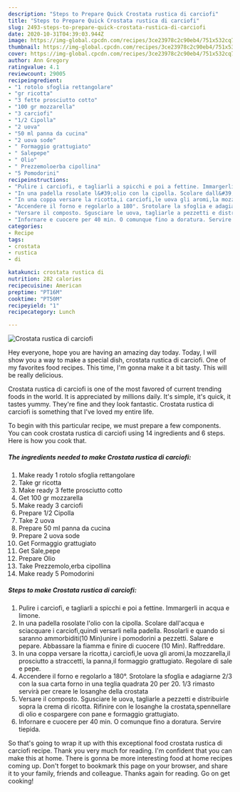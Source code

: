 ```yaml
---
description: "Steps to Prepare Quick Crostata rustica di carciofi"
title: "Steps to Prepare Quick Crostata rustica di carciofi"
slug: 2493-steps-to-prepare-quick-crostata-rustica-di-carciofi
date: 2020-10-31T04:39:03.944Z
image: https://img-global.cpcdn.com/recipes/3ce23978c2c90eb4/751x532cq70/crostata-rustica-di-carciofi-recipe-main-photo.jpg
thumbnail: https://img-global.cpcdn.com/recipes/3ce23978c2c90eb4/751x532cq70/crostata-rustica-di-carciofi-recipe-main-photo.jpg
cover: https://img-global.cpcdn.com/recipes/3ce23978c2c90eb4/751x532cq70/crostata-rustica-di-carciofi-recipe-main-photo.jpg
author: Ann Gregory
ratingvalue: 4.1
reviewcount: 29005
recipeingredient:
- "1 rotolo sfoglia rettangolare"
- "gr ricotta"
- "3 fette prosciutto cotto"
- "100 gr mozzarella"
- "3 carciofi"
- "1/2 Cipolla"
- "2 uova"
- "50 ml panna da cucina"
- "2 uova sode"
- " Formaggio grattugiato"
- " Salepepe"
- " Olio"
- " Prezzemoloerba cipollina"
- "5 Pomodorini"
recipeinstructions:
- "Pulire i carciofi, e tagliarli a spicchi e poi a fettine. Immargerli in acqua e limone."
- "In una padella rosolate l&#39;olio con la cipolla. Scolare dall&#39;acqua e sciacquare i carciofi,quindi versarli nella padella. Rosolarli e quando si saranno ammorbiditi(10 Min)unire i pomodorini a pezzetti. Salare e pepare. Abbassare la fiamma e finire di cuocere (10 Min). Raffreddare."
- "In una coppa versare la ricotta,i carciofi,le uova gli aromi,la mozzarella,il prosciutto a straccetti, la panna,il formaggio grattugiato. Regolare di sale e pepe."
- "Accendere il forno e regolarlo a 180°. Srotolare la sfoglia e adagiarne 2/3 con la sua carta forno in una teglia quadrata 20 per 20. 1/3 rimasto servirà per creare le losanghe della crostata"
- "Versare il composto. Sgusciare le uova, tagliarle a pezzetti e distribuirle sopra la crema di ricotta. Rifinire con le losanghe la crostata,spennellare di olio e cospargere con pane e formaggio grattugiato."
- "Infornare e cuocere per 40 min. O comunque fino a doratura. Servire tiepida."
categories:
- Recipe
tags:
- crostata
- rustica
- di

katakunci: crostata rustica di 
nutrition: 282 calories
recipecuisine: American
preptime: "PT16M"
cooktime: "PT50M"
recipeyield: "1"
recipecategory: Lunch

---
```



![Crostata rustica di carciofi](https://img-global.cpcdn.com/recipes/3ce23978c2c90eb4/751x532cq70/crostata-rustica-di-carciofi-recipe-main-photo.jpg)

Hey everyone, hope you are having an amazing day today. Today, I will show you a way to make a special dish, crostata rustica di carciofi. One of my favorites food recipes. This time, I'm gonna make it a bit tasty. This will be really delicious.



Crostata rustica di carciofi is one of the most favored of current trending foods in the world. It is appreciated by millions daily. It's simple, it's quick, it tastes yummy. They're fine and they look fantastic. Crostata rustica di carciofi is something that I've loved my entire life.


To begin with this particular recipe, we must prepare a few components. You can cook crostata rustica di carciofi using 14 ingredients and 6 steps. Here is how you cook that.

<!--inarticleads1-->

##### The ingredients needed to make Crostata rustica di carciofi:

1. Make ready 1 rotolo sfoglia rettangolare
1. Take gr ricotta
1. Make ready 3 fette prosciutto cotto
1. Get 100 gr mozzarella
1. Make ready 3 carciofi
1. Prepare 1/2 Cipolla
1. Take 2 uova
1. Prepare 50 ml panna da cucina
1. Prepare 2 uova sode
1. Get  Formaggio grattugiato
1. Get  Sale,pepe
1. Prepare  Olio
1. Take  Prezzemolo,erba cipollina
1. Make ready 5 Pomodorini




<!--inarticleads2-->

##### Steps to make Crostata rustica di carciofi:

1. Pulire i carciofi, e tagliarli a spicchi e poi a fettine. Immargerli in acqua e limone.
1. In una padella rosolate l&#39;olio con la cipolla. Scolare dall&#39;acqua e sciacquare i carciofi,quindi versarli nella padella. Rosolarli e quando si saranno ammorbiditi(10 Min)unire i pomodorini a pezzetti. Salare e pepare. Abbassare la fiamma e finire di cuocere (10 Min). Raffreddare.
1. In una coppa versare la ricotta,i carciofi,le uova gli aromi,la mozzarella,il prosciutto a straccetti, la panna,il formaggio grattugiato. Regolare di sale e pepe.
1. Accendere il forno e regolarlo a 180°. Srotolare la sfoglia e adagiarne 2/3 con la sua carta forno in una teglia quadrata 20 per 20. 1/3 rimasto servirà per creare le losanghe della crostata
1. Versare il composto. Sgusciare le uova, tagliarle a pezzetti e distribuirle sopra la crema di ricotta. Rifinire con le losanghe la crostata,spennellare di olio e cospargere con pane e formaggio grattugiato.
1. Infornare e cuocere per 40 min. O comunque fino a doratura. Servire tiepida.




So that's going to wrap it up with this exceptional food crostata rustica di carciofi recipe. Thank you very much for reading. I'm confident that you can make this at home. There is gonna be more interesting food at home recipes coming up. Don't forget to bookmark this page on your browser, and share it to your family, friends and colleague. Thanks again for reading. Go on get cooking!
